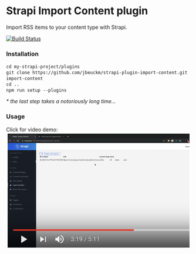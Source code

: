 # Strapi Import Content plugin

Import RSS items to your content type with Strapi.

[![Build Status](https://dev.azure.com/joebeuckman0156/strapi-plugin-import-content/_apis/build/status/jbeuckm.strapi-plugin-import-content?branchName=master)](https://dev.azure.com/joebeuckman0156/strapi-plugin-import-content/_build/latest?definitionId=1&branchName=master)

### Installation

```
cd my-strapi-project/plugins
git clone https://github.com/jbeuckm/strapi-plugin-import-content.git import-content
cd ..
npm run setup --plugins
```

_\* the last step takes a notoriously long time..._

### Usage

Click for video demo:
[![Click for demo video](video_thumbnail.png)](https://youtu.be/NOFioYMKPJk)
